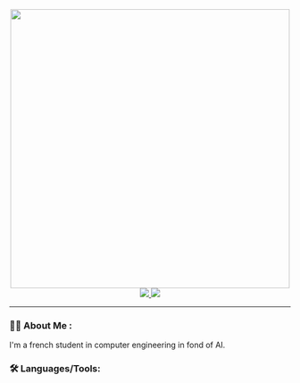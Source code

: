 <div id="header" align="center">
  <img src="https://media.giphy.com/media/HzPtbOKyBoBFsK4hyc/giphy.gif?cid=790b7611lcmzco494qkrszl5m3g5aq2c3r0xr3rwr5599lw0&ep=v1_gifs_search&rid=giphy.gif&ct=g" width="500">
</div>

<div id="Badges" align="center">
  <a href="https://www.linkedin.com/in/mikha%C3%AFl-benali/">
    <img src="https://img.shields.io/badge/LinkedIn-blue?logo=linkedin&logoColor=white">
  </a>
  <img src="https://komarev.com/ghpvc/?username=mikhailBenali&style=for-the-badge">
</div>

---

### 👨‍💻 About Me :

I'm a french student in computer engineering in fond of AI.

### 🛠️ Languages/Tools: 

